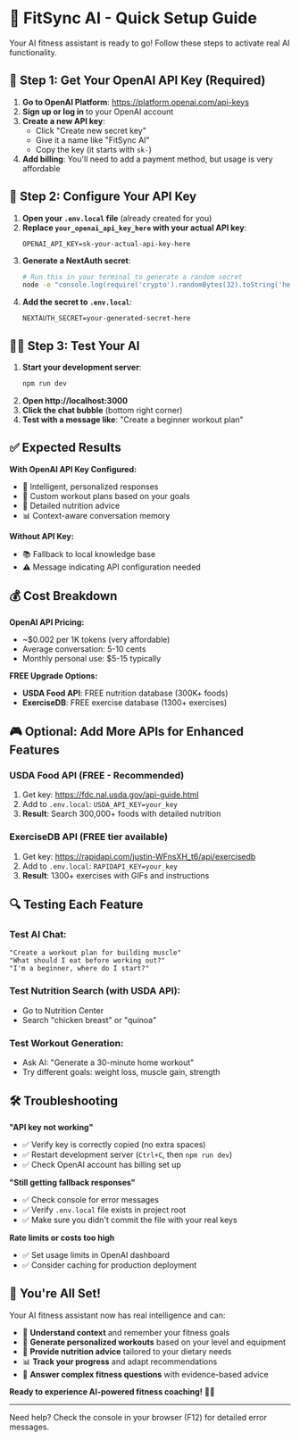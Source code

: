 # 🚀 FitSync AI - Quick Setup Guide

Your AI fitness assistant is ready to go! Follow these steps to activate real AI functionality.

## 🎯 Step 1: Get Your OpenAI API Key (Required)

1. **Go to OpenAI Platform**: https://platform.openai.com/api-keys
2. **Sign up or log in** to your OpenAI account
3. **Create a new API key**:
   - Click "Create new secret key"
   - Give it a name like "FitSync AI"
   - Copy the key (it starts with `sk-`)
4. **Add billing**: You'll need to add a payment method, but usage is very affordable

## 🔧 Step 2: Configure Your API Key

1. **Open your `.env.local` file** (already created for you)
2. **Replace `your_openai_api_key_here` with your actual API key**:
   ```
   OPENAI_API_KEY=sk-your-actual-api-key-here
   ```
3. **Generate a NextAuth secret**:
   ```bash
   # Run this in your terminal to generate a random secret
   node -e "console.log(require('crypto').randomBytes(32).toString('hex'))"
   ```
4. **Add the secret to `.env.local`**:
   ```
   NEXTAUTH_SECRET=your-generated-secret-here
   ```

## 🏃‍♂️ Step 3: Test Your AI

1. **Start your development server**:
   ```bash
   npm run dev
   ```
2. **Open http://localhost:3000**
3. **Click the chat bubble** (bottom right corner)
4. **Test with a message like**: "Create a beginner workout plan"

## ✅ Expected Results

**With OpenAI API Key Configured:**
- 🤖 Intelligent, personalized responses
- 💪 Custom workout plans based on your goals
- 🥗 Detailed nutrition advice
- 📊 Context-aware conversation memory

**Without API Key:**
- 📚 Fallback to local knowledge base
- ⚠️ Message indicating API configuration needed

## 💰 Cost Breakdown

**OpenAI API Pricing:**
- ~$0.002 per 1K tokens (very affordable)
- Average conversation: 5-10 cents
- Monthly personal use: $5-15 typically

**FREE Upgrade Options:**
- **USDA Food API**: FREE nutrition database (300K+ foods)
- **ExerciseDB**: FREE exercise database (1300+ exercises)

## 🎮 Optional: Add More APIs for Enhanced Features

### USDA Food API (FREE - Recommended)
1. Get key: https://fdc.nal.usda.gov/api-guide.html
2. Add to `.env.local`: `USDA_API_KEY=your_key`
3. **Result**: Search 300,000+ foods with detailed nutrition

### ExerciseDB API (FREE tier available)
1. Get key: https://rapidapi.com/justin-WFnsXH_t6/api/exercisedb
2. Add to `.env.local`: `RAPIDAPI_KEY=your_key`
3. **Result**: 1300+ exercises with GIFs and instructions

## 🔍 Testing Each Feature

### Test AI Chat:
```
"Create a workout plan for building muscle"
"What should I eat before working out?"
"I'm a beginner, where do I start?"
```

### Test Nutrition Search (with USDA API):
- Go to Nutrition Center
- Search "chicken breast" or "quinoa"

### Test Workout Generation:
- Ask AI: "Generate a 30-minute home workout"
- Try different goals: weight loss, muscle gain, strength

## 🛠 Troubleshooting

**"API key not working"**
- ✅ Verify key is correctly copied (no extra spaces)
- ✅ Restart development server (`Ctrl+C`, then `npm run dev`)
- ✅ Check OpenAI account has billing set up

**"Still getting fallback responses"**
- ✅ Check console for error messages
- ✅ Verify `.env.local` file exists in project root
- ✅ Make sure you didn't commit the file with your real keys

**Rate limits or costs too high**
- ✅ Set usage limits in OpenAI dashboard
- ✅ Consider caching for production deployment

## 🚀 You're All Set!

Your AI fitness assistant now has real intelligence and can:
- 🧠 **Understand context** and remember your fitness goals
- 💪 **Generate personalized workouts** based on your level and equipment  
- 🥗 **Provide nutrition advice** tailored to your dietary needs
- 📊 **Track your progress** and adapt recommendations
- 🎯 **Answer complex fitness questions** with evidence-based advice

**Ready to experience AI-powered fitness coaching!** 🤖💪

---

Need help? Check the console in your browser (F12) for detailed error messages.